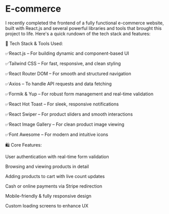 # E-commerce
I recently completed the frontend of a fully functional e-commerce website, built with React.js and several powerful libraries and tools that brought this project to life. Here's a quick rundown of the tech stack and features:

🔧 Tech Stack & Tools Used:

✅React.js – For building dynamic and component-based UI

✅Tailwind CSS – For fast, responsive, and clean styling

✅React Router DOM – For smooth and structured navigation

✅Axios – To handle API requests and data fetching

✅Formik & Yup – For robust form management and real-time validation

✅React Hot Toast – For sleek, responsive notifications

✅React Swiper – For product sliders and smooth interactions

✅React Image Gallery – For clean product image viewing

✅Font Awesome – For modern and intuitive icons

🛍️ Core Features:

User authentication with real-time form validation

Browsing and viewing products in detail

Adding products to cart with live count updates

Cash or online payments via Stripe redirection

Mobile-friendly & fully responsive design

Custom loading screens to enhance UX

